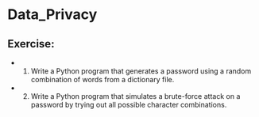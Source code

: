 # Data_Privacy

## Exercise:

* 1. Write a Python program that generates a password using a random combination of
     words from a dictionary file.
* 2. Write a Python program that simulates a brute-force attack on a password by trying out
     all possible character combinations.
